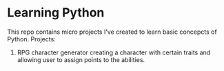 # Learning Python
This repo contains micro projects I've created to learn basic concepcts of Python. 
Projects: 
1) RPG character generator creating a character with certain traits and allowing user to assign points to the abilities. 
